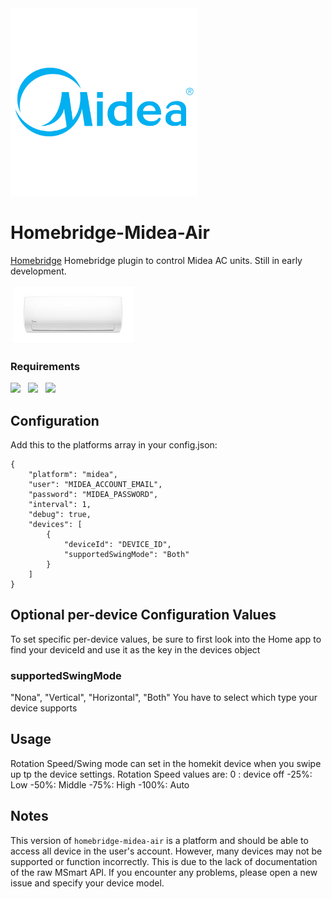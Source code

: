 <img src="branding/midea.png" width="300px">

# Homebridge-Midea-Air

[Homebridge](https://github.com/nfarina/homebridge) Homebridge plugin to control Midea AC units. Still in early development.

<img src="branding/product.png" width="200px">

### Requirements

<img src="https://img.shields.io/badge/node-%3E%3D10.17-brightgreen"> &nbsp;
<img src="https://img.shields.io/badge/homebridge-%3E%3D0.4.4-brightgreen"> &nbsp;
<img src="https://img.shields.io/badge/iOS-%3E%3D11.0.0-brightgreen">

## Configuration

Add this to the platforms array in your config.json:

    {
        "platform": "midea",
        "user": "MIDEA_ACCOUNT_EMAIL",
        "password": "MIDEA_PASSWORD",
        "interval": 1,
    	"debug": true,
        "devices": [
        	{
        		"deviceId": "DEVICE_ID",
        		"supportedSwingMode": "Both"
        	}
        ]
    }

## Optional per-device Configuration Values

To set specific per-device values, be sure to first look into the Home app to find your deviceId and use it as the key in the devices object

### supportedSwingMode

"Nona", "Vertical", "Horizontal", "Both"
You have to select which type your device supports

## Usage

Rotation Speed/Swing mode can set in the homekit device when you swipe up tp the device settings.
Rotation Speed values are:
0 : device off
-25%: Low
-50%: Middle
-75%: High
-100%: Auto

## Notes

This version of `homebridge-midea-air` is a platform and should be able to access all device in the user's account. However, many devices may not be supported or function incorrectly. This is due to the lack of documentation of the raw MSmart API. If you encounter any problems, please open a new issue and specify your device model.
